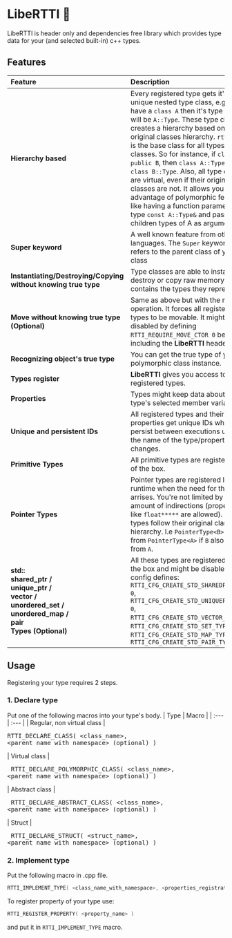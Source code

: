 # LibeRTTI :statue_of_liberty:
LibeRTTI is header only and dependencies free library which provides type data for your (and selected built-in) c++ types.

## Features

| Feature                          | Description   |
| :---                             | :---          |
| **Hierarchy based** | Every registered type gets it's unique nested type class, e.g if you have a `class A` then it's type class is will be `A::Type`. These type classes creates a hierarchy based on their original classes hierarchy. `rtti:Type` is the base class for all types classes. So for instance, if `class A : public B`, then `class A::Type : class B::Type`. Also, all type classes are virtual, even if their original classes are not. It allows you to take advantage of polymorphic features like having a function parameter of type `const A::Type&` and passing the children types of A as arguments. |
| **Super keyword** | A well known feature from other languages. The `Super` keyword refers to the parent class of your class |
| **Instantiating/Destroying/Copying without knowing true type** | Type classes are able to instantiate, destroy or copy raw memory which contains the types they represent. |
| **Move without knowing true type (Optional)** | Same as above but with the move operation. It forces all registered types to be movable. It might be disabled by defining `RTTI_REQUIRE_MOVE_CTOR 0` before including the **LibeRTTI** header. |
| **Recognizing object's true type** | You can get the true type of your polymorphic class instance. |
| **Types register** | **LibeRTTI** gives you access to all registered types. |
| **Properties** | Types might keep data about the type's selected member variables. |
| **Unique and persistent IDs** | All registered types and their properties get unique IDs which persist between executions unless the name of the type/property changes. |
| **Primitive Types** | All primitive types are registered out of the box. |
| **Pointer Types** | Pointer types are registered lazily at runtime when the need for them arrises. You're not limited by the amount of indirections (properties like `float*****` are allowed). Pointer types follow their original classes hierarchy. I.e `PointerType<B>` inherits from `PointerType<A>` if `B` also inherits from `A`. |
| **std:: <br /> shared_ptr / <br /> unique_ptr / <br /> vector / <br />unordered_set / <br />unordered_map / <br />pair <br /> Types (Optional)** | All these types are registered out of the box and might be disabled using config defines: `RTTI_CFG_CREATE_STD_SHAREDPTR_TYPE 0`, <br />`RTTI_CFG_CREATE_STD_UNIQUEPTR_TYPE 0`, <br /> `RTTI_CFG_CREATE_STD_VECTOR_TYPE 0`, <br /> `RTTI_CFG_CREATE_STD_SET_TYPE 0`,<br /> `RTTI_CFG_CREATE_STD_MAP_TYPE 0`,<br /> `RTTI_CFG_CREATE_STD_PAIR_TYPE 0` |

## Usage
Registering your type requires 2 steps.
### 1. Declare type
Put one of the following macros into your type's body.
| Type                             | Macro   |
| :---                             | :---          |
| Regular, non virtual class | <pre lang=cpp> RTTI_DECLARE_CLASS( <class_name>, <parent_name_with_namespace> (optional) ) </pre>
| Virtual class | <pre lang=cpp> RTTI_DECLARE_POLYMORPHIC_CLASS( <class_name>, <parent_name_with_namespace> (optional) ) </pre>
| Abstract class | <pre lang=cpp> RTTI_DECLARE_ABSTRACT_CLASS( <class_name>, <parent_name_with_namespace> (optional) ) </pre>
| Struct | <pre lang=cpp> RTTI_DECLARE_STRUCT( <struct_name>, <parent_name_with_namespace> (optional) ) </pre>
### 2. Implement type
Put the following macro in .cpp file.
```cpp
RTTI_IMPLEMENT_TYPE( <class_name_with_namespace>, <properties_registration_macros>... (optional> )
```
To register property of your type use:
```cpp
RTTI_REGISTER_PROPERTY( <property_name> )
```
and put it in `RTTI_IMPLEMENT_TYPE` macro.
